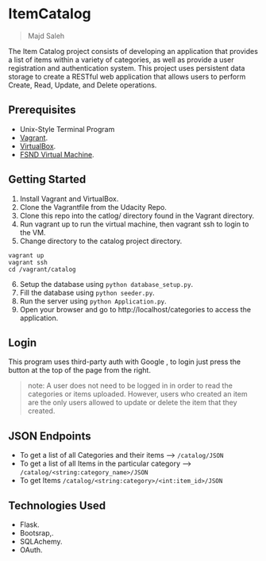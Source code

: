 # ItemCatalog
> Majd Saleh

The Item Catalog project consists of developing an application that provides a list of items within a variety of categories, as well as provide a user registration and authentication system. This project uses persistent data storage to create a RESTful web application that allows users to perform Create, Read, Update, and Delete operations.

## Prerequisites
- Unix-Style Terminal Program
- [Vagrant](https://www.vagrantup.com/downloads.html).
- [VirtualBox](https://www.virtualbox.org/wiki/Downloads).
- [FSND Virtual Machine](https://github.com/udacity/fullstack-nanodegree-vm).

## Getting Started
1. Install Vagrant and VirtualBox.
2. Clone the Vagrantfile from the Udacity Repo.
3. Clone this repo into the catlog/ directory found in the Vagrant directory.
4. Run vagrant up to run the virtual machine, then vagrant ssh to login to the VM.
5. Change directory to the catalog project directory.
```
vagrant up
vagrant ssh
cd /vagrant/catalog

```
6. Setup the database using `python database_setup.py`.
7. Fill the database using `python seeder.py`.
8. Run the server using `python Application.py`.
9. Open your browser and go to http://localhost/categories to access the application.

## Login 
This program uses third-party auth with Google , to login just press the button at the top of the page from the right. 

>note: A user does not need to be logged in in order to read the categories or items uploaded. However, users who created an item are the only users allowed to update or delete the item that they created.

## JSON Endpoints
- To get a list of all Categories and their items --> `/catalog/JSON`
- To get a list of all Items in the particular category -->  `/catalog/<string:category_name>/JSON`
- To get Items `/catalog/<string:category>/<int:item_id>/JSON`

## Technologies Used 
- Flask.
- Bootsrap,.
- SQLAchemy.
- OAuth.
